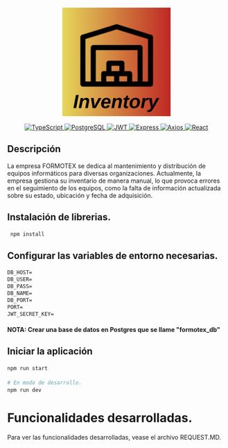 <p align="center">
  <a href="/"><img src='logo.png' width="250" alt="E-commerce" /></a>
</p>

</p>
<p align="center" >
<a href="https://www.typescriptlang.org/" target="_blank">
  <img alt="TypeScript" src="https://img.shields.io/badge/TypeScript-3178C6.svg?logo=typescript&logoColor=white">
</a>
<a href="https://www.postgresql.org/" target="_blank">
  <img alt="PostgreSQL" src="https://img.shields.io/badge/PostgreSQL-4169E1.svg?logo=postgresql&logoColor=white">
</a>
<a href="https://jwt.io/" target="_blank">
  <img alt="JWT" src="https://img.shields.io/badge/JWT-000000.svg?logo=jsonwebtokens&logoColor=white">
</a>
<a href="https://expressjs.com/" target="_blank">
  <img alt="Express" src="https://img.shields.io/badge/Express-000000.svg?logo=express&logoColor=white">
</a>
<a href="https://axios-http.com/" target="_blank">
  <img alt="Axios" src="https://img.shields.io/badge/Axios-5A29E4.svg?logo=axios&logoColor=white">
</a>
<a href="https://reactjs.org/" target="_blank">
  <img alt="React" src="https://img.shields.io/badge/React-61DAFB.svg?logo=react&logoColor=white">
</a>

## Descripción

La empresa FORMOTEX se dedica al mantenimiento y distribución de equipos
informáticos para diversas organizaciones. Actualmente, la empresa gestiona su inventario
de manera manual, lo que provoca errores en el seguimiento de los equipos, como la falta
de información actualizada sobre su estado, ubicación y fecha de adquisición.

## Instalación de librerias.

```bash
 npm install
```

## Configurar las variables de entorno necesarias.

```
DB_HOST=
DB_USER=
DB_PASS=
DB_NAME=
DB_PORT=
PORT=
JWT_SECRET_KEY=
```

#### NOTA: Crear una base de datos en Postgres que se llame "formotex_db"

## Iniciar la aplicación

```bash
npm run start

# En modo de desarrollo.
npm run dev
```

# Funcionalidades desarrolladas.

Para ver las funcionalidades desarrolladas, vease el archivo REQUEST.MD.
